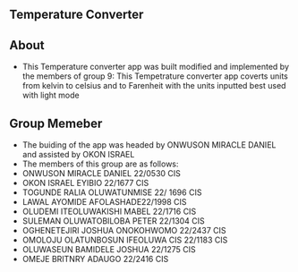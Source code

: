 ## Temperature Converter 
## About
* This Temperature converter app was built modified and implemented by the members of group 9:
This Tempetrature converter app coverts units from kelvin to celsius and to Farenheit with the units inputted best used with light mode
## Group Memeber
* The buiding of the app was headed by ONWUSON MIRACLE DANIEL and assisted by OKON ISRAEL
* The members of this group are as follows:
* ONWUSON MIRACLE DANIEL 22/0530 CIS
* OKON ISRAEL EYIBIO 22/1677 CIS
* TOGUNDE RALIA OLUWATUNMISE 22/ 1696 CIS
* LAWAL AYOMIDE AFOLASHADE22/1998 CIS
* OLUDEMI ITEOLUWAKISHI MABEL 22/1716 CIS
* SULEMAN OLUWATOBILOBA PETER 22/1304 CIS
* OGHENETEJIRI JOSHUA ONOKOHWOMO 22/2437 CIS
* OMOLOJU OLATUNBOSUN IFEOLUWA CIS 22/1183 CIS
* OLUWASEUN BAMIDELE JOSHUA 22/1275 CIS
* OMEJE BRITNRY ADAUGO 22/2416 CIS

